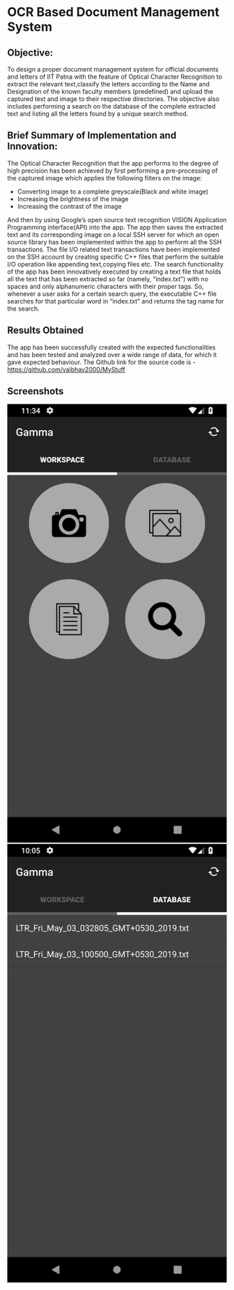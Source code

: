 # OCR Based Document Management System


## Objective:
To design a proper document management system for official
documents and letters of IIT Patna with the feature of Optical Character
Recognition to extract the relevant text,classify the letters according to
the Name and Designation of the known faculty members (predefined)
and upload the captured text and image to their respective directories.
The objective also includes performing a search on the database of the
complete extracted text and listing all the letters found by a unique
search method.
## Brief Summary of Implementation and Innovation:
The Optical Character Recognition that the app performs to the degree
of high precision has been achieved by first performing a pre-processing
of the captured image which applies the following filters on the image:

- Converting image to a complete greyscale(Black and white image)
- Increasing the brightness of the image
- Increasing the contrast of the image

And then by using Google’s open source text recognition VISION
Application Programming interface(API) into the app.
The app then saves the extracted text and its corresponding image on a
local SSH server for which an open source library has been
implemented within the app to perform all the SSH transactions.
The file I/O related text transactions have been implemented on the SSH
account by creating specific C++ files that perform the suitable I/O
operation like appending text,copying files etc.
The search functionality of the app has been innovatively executed by
creating a text file that holds all the text that has been extracted so far
(namely, “index.txt”) with no spaces and only alphanumeric characters
with their proper tags. So, whenever a user asks for a certain search
query, the executable C++ file searches for that particular word in
“index.txt” and returns the tag name for the search.
## Results Obtained
The app has been successfully created with the expected functionalities
and has been tested and analyzed over a wide range of data, for which it
gave expected behaviour.
The Github link for the source code is
-https://github.com/vaibhav2000/MyStuff

## Screenshots

![Screenshot](Screenshot_1556858084.png)
![Screenshot](Screenshot_1556858106.png)
 

